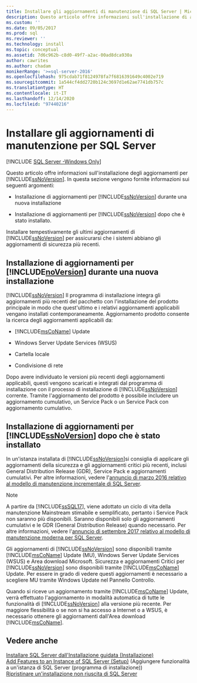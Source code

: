 ```yaml
---
title: Installare gli aggiornamenti di manutenzione di SQL Server | Microsoft Docs
description: Questo articolo offre informazioni sull'installazione di aggiornamenti di SQL Server durante una nuova installazione o dopo l'installazione di SQL Server.
ms.custom: ''
ms.date: 09/05/2017
ms.prod: sql
ms.reviewer: ''
ms.technology: install
ms.topic: conceptual
ms.assetid: 7d6c962b-c8d0-49f7-a2ac-00ad8dca930a
author: cawrites
ms.author: chadam
monikerRange: '>=sql-server-2016'
ms.openlocfilehash: 975cdab71f8124978fa7f6816391649c4002e719
ms.sourcegitcommit: 1a544cf4dd2720b124c3697d1e62ae7741db757c
ms.translationtype: HT
ms.contentlocale: it-IT
ms.lasthandoff: 12/14/2020
ms.locfileid: "97440216"
---
```

# <a name="install-sql-server-servicing-updates"></a>Installare gli aggiornamenti di manutenzione per SQL Server

[!INCLUDE [SQL Server -Windows Only](../../includes/applies-to-version/sql-windows-only.md)]

Questo articolo offre informazioni sull'installazione degli aggiornamenti per [!INCLUDE[ssNoVersion](../../includes/ssNoVersion-md.md)]. In questa sezione vengono fornite informazioni sui seguenti argomenti:
  
- Installazione di aggiornamenti per [!INCLUDE[ssNoVersion](../../includes/ssNoVersion-md.md)] durante una nuova installazione  
  
- Installazione di aggiornamenti per [!INCLUDE[ssNoVersion](../../includes/ssNoVersion-md.md)] dopo che è stato installato.  
  
Installare tempestivamente gli ultimi aggiornamenti di [!INCLUDE[ssNoVersion](../../includes/ssnoversion-md.md)] per assicurarsi che i sistemi abbiano gli aggiornamenti di sicurezza più recenti.  
  
## <a name="installing-updates-for-noversion-during-a-new-installation"></a>Installazione di aggiornamenti per [!INCLUDE[noVersion](../../includes/ssNoVersion-md.md)] durante una nuova installazione  
[!INCLUDE[ssNoVersion](../../includes/ssnoversion-md.md)] Il programma di installazione integra gli aggiornamenti più recenti del pacchetto con l'installazione del prodotto principale in modo che quest'ultimo e i relativi aggiornamenti applicabili vengano installati contemporaneamente. Aggiornamento prodotto consente la ricerca degli aggiornamenti applicabili da:  
  
- [!INCLUDE[msCoName](../../includes/msconame-md.md)] Update  
  
- Windows Server Update Services (WSUS)  
  
- Cartella locale  
  
- Condivisione di rete  
  
Dopo avere individuato le versioni più recenti degli aggiornamenti applicabili, questi vengono scaricati e integrati dal programma di installazione con il processo di installazione di [!INCLUDE[ssNoVersion](../../includes/ssnoversion-md.md)] corrente. Tramite l'aggiornamento del prodotto è possibile includere un aggiornamento cumulativo, un Service Pack o un Service Pack con aggiornamento cumulativo.  
  
## <a name="installing-updates-for-ssnoversion-after-it-has-already-been-installed"></a>Installazione di aggiornamenti per [!INCLUDE[ssNoVersion](../../includes/ssNoVersion-md.md)] dopo che è stato installato  
In un'istanza installata di [!INCLUDE[ssNoVersion](../../includes/ssNoVersion-md.md)]si consiglia di applicare gli aggiornamenti della sicurezza e gli aggiornamenti critici più recenti, inclusi General Distribution Release (GDR), Service Pack e aggiornamenti cumulativi. Per altre informazioni, vedere l'[annuncio di marzo 2016 relativo al modello di manutenzione incrementale di SQL Server](/archive/blogs/sqlreleaseservices/announcing-updates-to-the-sql-server-incremental-servicing-model-ism).

> [!NOTE]
> A partire da [!INCLUDE[ssSQL17](../../includes/sssql17-md.md)], viene adottato un ciclo di vita della manutenzione Mainstream stimabile e semplificato, pertanto i Service Pack non saranno più disponibili. Saranno disponibili solo gli aggiornamenti cumulativi e le GDR (General Distribution Release) quando necessario.
> Per altre informazioni, vedere l'[annuncio di settembre 2017 relativo al modello di manutenzione moderna per SQL Server](/archive/blogs/sqlreleaseservices/announcing-the-modern-servicing-model-for-sql-server).
  
Gli aggiornamenti di [!INCLUDE[ssNoVersion](../../includes/ssnoversion-md.md)] sono disponibili tramite [!INCLUDE[msCoName](../../includes/msconame-md.md)] Update (MU), Windows Server Update Services (WSUS) e Area download Microsoft. Sicurezza e aggiornamenti Critici per [!INCLUDE[ssNoVersion](../../includes/ssnoversion-md.md)] sono disponibili tramite [!INCLUDE[msCoName](../../includes/msconame-md.md)] Update. Per essere in grado di vedere questi aggiornamenti è necessario a scegliere MU tramite Windows Update nel Pannello Controllo.  
  
Quando si riceve un aggiornamento tramite [!INCLUDE[msCoName](../../includes/msconame-md.md)] Update, verrà effettuato l'aggiornamento in modalità automatica di tutte le funzionalità di [!INCLUDE[ssNoVersion](../../includes/ssnoversion-md.md)] alla versione più recente. Per maggiore flessibilità o se non si ha accesso a Internet o a WSUS, è necessario ottenere gli aggiornamenti dall'Area download [!INCLUDE[msCoName](../../includes/msconame-md.md)].  
  
## <a name="see-also"></a>Vedere anche  
[Installare SQL Server dall'Installazione guidata &#40;Installazione&#41;](../../database-engine/install-windows/install-sql-server-from-the-installation-wizard-setup.md)        
[Add Features to an Instance of SQL Server &#40;Setup&#41;](./add-features-to-an-instance-of-sql-server-setup.md)        (Aggiungere funzionalità a un'istanza di SQL Server (programma di installazione))  
[Ripristinare un'installazione non riuscita di SQL Server](../../database-engine/install-windows/repair-a-failed-sql-server-installation.md)